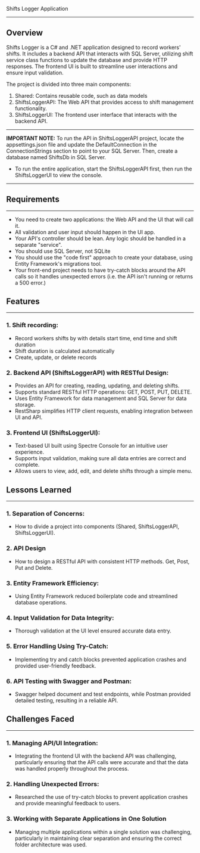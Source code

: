 Shifts Logger Application

----

Overview
---

Shifts Logger is a C# and .NET application designed to record workers' shifts. It includes a backend API that interacts with SQL Server, utilizing shift service class functions to update the database and provide HTTP responses. The frontend UI is built to streamline user interactions and ensure input validation.

The project is divided into three main components:

1. Shared: Contains reusable code, such as data models
2. ShiftsLoggerAPI: The Web API that provides access to shift management functionality.
3. ShiftsLoggerUI: The frontend user interface that interacts with the backend API.
---

**IMPORTANT NOTE:** To run the API in ShiftsLoggerAPI project, locate the appsettings.json file and update the DefaultConnection in the ConnectionStrings section to point to your SQL Server. Then, create a database named ShiftsDb in SQL Server.

- To run the entire application, start the ShiftsLoggerAPI first, then run the ShiftsLoggerUI to view the console.
---

## Requirements

---

- You need to create two applications: the Web API and the UI that will call it.
- All validation and user input should happen in the UI app.
- Your API's controller should be lean. Any logic should be handled in a separate "service".
- You should use SQL Server, not SQLite
- You should use the "code first" approach to create your database, using Entity Framework's migrations tool.
- Your front-end project needs to have try-catch blocks around the API calls so it handles unexpected errors (i.e. the API isn't running or returns a 500 error.)

## Features

---
###  1. Shift recording:

- Record workers shifts by with details start time, end time and shift duration
- Shift duration is calculated automatically 
- Create, update, or delete records

### 2. Backend API (ShiftsLoggerAPI) with RESTful Design:
- Provides an API for creating, reading, updating, and deleting shifts.
- Supports standard RESTful HTTP operations: GET, POST, PUT, DELETE.
- Uses Entity Framework for data management and SQL Server for data storage.
- RestSharp simplifies HTTP client requests, enabling integration between UI and API.

### 3. Frontend UI (ShiftsLoggerUI):
- Text-based UI built using Spectre Console for an intuitive user experience.
- Supports input validation, making sure all data entries are correct and complete.
- Allows users to view, add, edit, and delete shifts through a simple menu.

## Lessons Learned

---

### 1. Separation of Concerns:
- How to divide a project into components (Shared, ShiftsLoggerAPI, ShiftsLoggerUI).
### 2. API Design
- How to design a RESTful API with consistent HTTP methods. Get, Post, Put and Delete.
### 3. Entity Framework Efficiency:
- Using Entity Framework reduced boilerplate code and streamlined database operations.
### 4. Input Validation for Data Integrity:
- Thorough validation at the UI level ensured accurate data entry.
### 5. Error Handling Using Try-Catch:
- Implementing try and catch blocks prevented application crashes and provided user-friendly feedback.
### 6. API Testing with Swagger and Postman:
- Swagger helped document and test endpoints, while Postman provided detailed testing, resulting in a reliable API.


## Challenges Faced

---
### 1. Managing API/UI Integration:
- Integrating the frontend UI with the backend API was challenging, particularly ensuring that the API calls were accurate and that the data was handled properly throughout the process.
### 2. Handling Unexpected Errors:
- Researched the use of try-catch blocks to prevent application crashes and provide meaningful feedback to users.
### 3. Working with Separate Applications in One Solution
- Managing multiple applications within a single solution was challenging, particularly in maintaining clear separation and ensuring the correct folder architecture was used.
